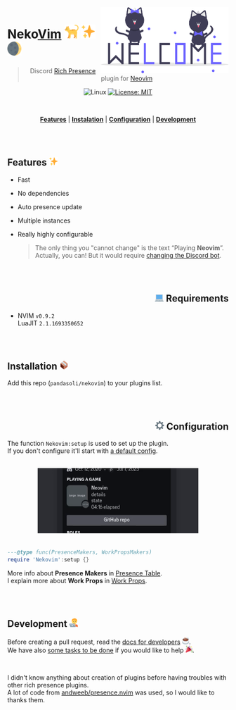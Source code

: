 <img height=150 align='right' src='./docs/undraw_welcome_cats_thqn.svg'/>

# Neko[Vim](https://vim.org) <img width=32 src='https://raw.githubusercontent.com/pandasoli/twemojis/master/1f408.svg'/> <img width=32 src='https://raw.githubusercontent.com/pandasoli/twemojis/master/2728.svg'/> <img width=32 src='https://raw.githubusercontent.com/pandasoli/twemojis/master/1f312.svg'/>

<div align='center'>

  > Discord [Rich Presence](https://discord.com/rich-presence) plugin for [Neovim](https://neovim.io)

  ![Linux](https://img.shields.io/badge/Linux-%23.svg?logo=linux&color=FCC624&logoColor=black)
  [![License: MIT](https://img.shields.io/badge/License-MIT-yellow.svg)](https://opensource.org/licenses/MIT)

  <br/>

  [**Features**](#features-) | [**Instalation**](#-installation) |
  [**Configuration**](#configuration-) | [**Development**](#-development)
</div>
<br/>
<br/>

## Features <img width=20 src='https://raw.githubusercontent.com/pandasoli/twemojis/master/2728.svg'/>

- Fast
- No dependencies
- Auto presence update
- Multiple instances
- Really highly configurable

  > The only thing you "cannot change" is the text “Playing **Neovim**”.  
  > Actually, you can! But it would require [changing the Discord bot](./docs/work_props.md).

<br/>
<br/>
<div align='right'>

  ## <img width=20 src='https://raw.githubusercontent.com/pandasoli/twemojis/master/1f4bb.svg'/> Requirements
</div>

- NVIM `v0.9.2`  
  LuaJIT `2.1.1693350652`

<br/>
<br/>

## Installation <img width=20 src='https://raw.githubusercontent.com/pandasoli/twemojis/master/1f4e6.svg'/>

Add this repo (`pandasoli/nekovim`) to your plugins list.

<br/>
<br/>
<div align='right'>

## <img width=20 src='https://raw.githubusercontent.com/pandasoli/twemojis/master/2699.svg'/> Configuration
</div>

The function `Nekovim:setup` is used to set up the plugin.  
If you don't configure it'll start with [a default config](./lua/default_makers/init.lua).

<br/>
<div align='center'>
  <img src='./docs/preview.gif'/>
</div>
<br/>

```lua
---@type func(PresenceMakers, WorkPropsMakers)
require 'Nekovim':setup {}
```

More info about **Presence Makers** in [Presence Table](./docs/presence_table.md).  
I explain more about **Work Props** in [Work Props](./docs/work_props.md).

<br/>
<br/>

## Development <img width=20 src='https://raw.githubusercontent.com/pandasoli/twemojis/master/1f9d1-200d-1f4bb.svg'/>

Before creating a pull request, read the [docs for developers](./DEVELOPMENT.md) <img width=16 src='https://raw.githubusercontent.com/pandasoli/twemojis/master/2615.svg'/>.  
We have also [some tasks to be done](./docs/todo.md) if you would like to help <img width=16 src='https://raw.githubusercontent.com/pandasoli/twemojis/master/1f389.svg'/>.

<br/>

I didn't know anything about creation of plugins before having troubles with other rich presence plugins.  
A lot of code from [andweeb/presence.nvim](https://github.com/andweeb/presence.nvim) was used, so I would like to thanks them.
